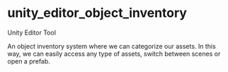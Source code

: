 # unity_editor_object_inventory
Unity Editor Tool

An object inventory system where we can categorize our assets. In this way, we can easily access any type of assets, switch between scenes or open a prefab.
